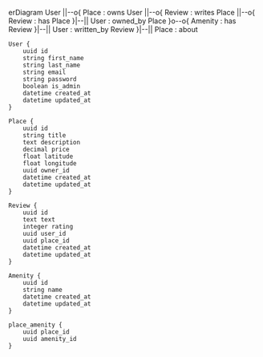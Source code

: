 erDiagram
    User ||--o{ Place : owns
    User ||--o{ Review : writes
    Place ||--o{ Review : has
    Place }|--|| User : owned_by
    Place }o--o{ Amenity : has
    Review }|--|| User : written_by
    Review }|--|| Place : about

    User {
        uuid id
        string first_name
        string last_name
        string email
        string password
        boolean is_admin
        datetime created_at
        datetime updated_at
    }

    Place {
        uuid id
        string title
        text description
        decimal price
        float latitude
        float longitude
        uuid owner_id
        datetime created_at
        datetime updated_at
    }

    Review {
        uuid id
        text text
        integer rating
        uuid user_id
        uuid place_id
        datetime created_at
        datetime updated_at
    }

    Amenity {
        uuid id
        string name
        datetime created_at
        datetime updated_at
    }

    place_amenity {
        uuid place_id
        uuid amenity_id
    }
